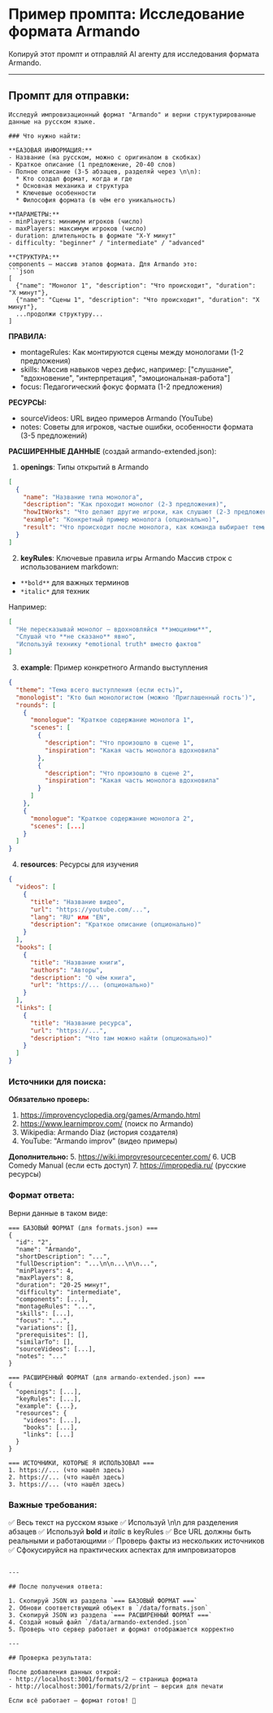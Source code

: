# Пример промпта: Исследование формата Armando

Копируй этот промпт и отправляй AI агенту для исследования формата Armando.

---

## Промпт для отправки:

```
Исследуй импровизационный формат "Armando" и верни структурированные данные на русском языке.

### Что нужно найти:

**БАЗОВАЯ ИНФОРМАЦИЯ:**
- Название (на русском, можно с оригиналом в скобках)
- Краткое описание (1 предложение, 20-40 слов)
- Полное описание (3-5 абзацев, разделяй через \n\n):
  * Кто создал формат, когда и где
  * Основная механика и структура
  * Ключевые особенности
  * Философия формата (в чём его уникальность)

**ПАРАМЕТРЫ:**
- minPlayers: минимум игроков (число)
- maxPlayers: максимум игроков (число)
- duration: длительность в формате "X-Y минут"
- difficulty: "beginner" / "intermediate" / "advanced"

**СТРУКТУРА:**
components — массив этапов формата. Для Armando это:
```json
[
  {"name": "Монолог 1", "description": "Что происходит", "duration": "X минут"},
  {"name": "Сцены 1", "description": "Что происходит", "duration": "X минут"},
  ...продолжи структуру...
]
```

**ПРАВИЛА:**
- montageRules: Как монтируются сцены между монологами (1-2 предложения)
- skills: Массив навыков через дефис, например: ["слушание", "вдохновение", "интерпретация", "эмоциональная-работа"]
- focus: Педагогический фокус формата (1-2 предложения)

**РЕСУРСЫ:**
- sourceVideos: URL видео примеров Armando (YouTube)
- notes: Советы для игроков, частые ошибки, особенности формата (3-5 предложений)

**РАСШИРЕННЫЕ ДАННЫЕ** (создай armando-extended.json):

1. **openings**: Типы открытий в Armando
```json
[
  {
    "name": "Название типа монолога",
    "description": "Как проходит монолог (2-3 предложения)",
    "howItWorks": "Что делают другие игроки, как слушают (2-3 предложения)",
    "example": "Конкретный пример монолога (опционально)",
    "result": "Что происходит после монолога, как команда выбирает темы"
  }
]
```

2. **keyRules**: Ключевые правила игры Armando
Массив строк с использованием markdown:
- `**bold**` для важных терминов
- `*italic*` для техник

Например:
```json
[
  "Не пересказывай монолог — вдохновляйся **эмоциями**",
  "Слушай что **не сказано** явно",
  "Используй технику *emotional truth* вместо фактов"
]
```

3. **example**: Пример конкретного Armando выступления
```json
{
  "theme": "Тема всего выступления (если есть)",
  "monologist": "Кто был монологистом (можно 'Приглашенный гость')",
  "rounds": [
    {
      "monologue": "Краткое содержание монолога 1",
      "scenes": [
        {
          "description": "Что произошло в сцене 1",
          "inspiration": "Какая часть монолога вдохновила"
        },
        {
          "description": "Что произошло в сцене 2",
          "inspiration": "Какая часть монолога вдохновила"
        }
      ]
    },
    {
      "monologue": "Краткое содержание монолога 2",
      "scenes": [...]
    }
  ]
}
```

4. **resources**: Ресурсы для изучения
```json
{
  "videos": [
    {
      "title": "Название видео",
      "url": "https://youtube.com/...",
      "lang": "RU" или "EN",
      "description": "Краткое описание (опционально)"
    }
  ],
  "books": [
    {
      "title": "Название книги",
      "authors": "Авторы",
      "description": "О чём книга",
      "url": "https://... (опционально)"
    }
  ],
  "links": [
    {
      "title": "Название ресурса",
      "url": "https://...",
      "description": "Что там можно найти (опционально)"
    }
  ]
}
```

### Источники для поиска:

**Обязательно проверь:**
1. https://improvencyclopedia.org/games/Armando.html
2. https://www.learnimprov.com/ (поиск по Armando)
3. Wikipedia: Armando Diaz (история создателя)
4. YouTube: "Armando improv" (видео примеры)

**Дополнительно:**
5. https://wiki.improvresourcecenter.com/
6. UCB Comedy Manual (если есть доступ)
7. https://impropedia.ru/ (русские ресурсы)

### Формат ответа:

Верни данные в таком виде:

```
=== БАЗОВЫЙ ФОРМАТ (для formats.json) ===
{
  "id": "2",
  "name": "Armando",
  "shortDescription": "...",
  "fullDescription": "...\n\n...\n\n...",
  "minPlayers": 4,
  "maxPlayers": 8,
  "duration": "20-25 минут",
  "difficulty": "intermediate",
  "components": [...],
  "montageRules": "...",
  "skills": [...],
  "focus": "...",
  "variations": [],
  "prerequisites": [],
  "similarTo": [],
  "sourceVideos": [...],
  "notes": "..."
}

=== РАСШИРЕННЫЙ ФОРМАТ (для armando-extended.json) ===
{
  "openings": [...],
  "keyRules": [...],
  "example": {...},
  "resources": {
    "videos": [...],
    "books": [...],
    "links": [...]
  }
}

=== ИСТОЧНИКИ, КОТОРЫЕ Я ИСПОЛЬЗОВАЛ ===
1. https://... (что нашёл здесь)
2. https://... (что нашёл здесь)
3. https://... (что нашёл здесь)
```

### Важные требования:

✅ Весь текст на русском языке
✅ Используй \n\n для разделения абзацев
✅ Используй **bold** и *italic* в keyRules
✅ Все URL должны быть реальными и работающими
✅ Проверь факты из нескольких источников
✅ Сфокусируйся на практических аспектах для импровизаторов
```

---

## После получения ответа:

1. Скопируй JSON из раздела `=== БАЗОВЫЙ ФОРМАТ ===`
2. Обнови соответствующий объект в `/data/formats.json`
3. Скопируй JSON из раздела `=== РАСШИРЕННЫЙ ФОРМАТ ===`
4. Создай новый файл `/data/armando-extended.json`
5. Проверь что сервер работает и формат отображается корректно

---

## Проверка результата:

После добавления данных открой:
- http://localhost:3001/formats/2 — страница формата
- http://localhost:3001/formats/2/print — версия для печати

Если всё работает — формат готов! 🎉
